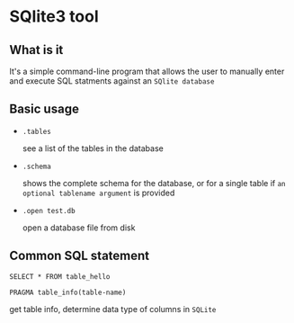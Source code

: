 # SQlite3 tool 

## What is it 

It's a simple command-line program that allows the user to manually enter and execute SQL statments against an `SQlite database` 





## Basic usage 



- `.tables`

    see a list of the tables in the database 

- `.schema`

    shows the complete schema for the database, or for a single table if `an optional tablename argument` is provided 
        
- `.open test.db`

    open a database file from disk   

## Common SQL statement 

`SELECT * FROM table_hello`


`PRAGMA table_info(table-name)`

get table info, determine data type of columns in `SQLite` 

